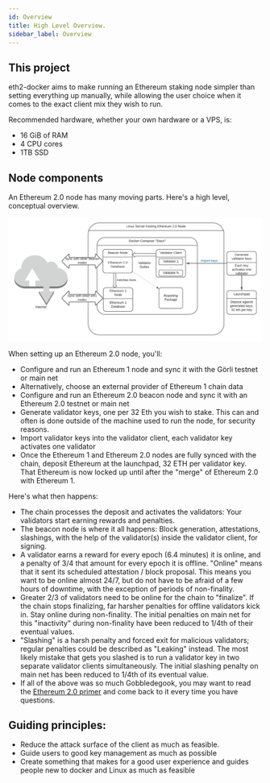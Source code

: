 ```yaml
---
id: Overview
title: High Level Overview.
sidebar_label: Overview
---
```


## This project

eth2-docker aims to make running an Ethereum staking node simpler than setting everything up manually,
while allowing the user choice when it comes to the exact client mix they wish to run.

Recommended hardware, whether your own hardware or a VPS, is:
- 16 GiB of RAM
- 4 CPU cores
- 1TB SSD
## Node components

An Ethereum 2.0 node has many moving parts. Here's a high level, conceptual overview.

![Ethereum 2.0 Node](../../static/img/Ethereum-2.0.png)

When setting up an Ethereum 2.0 node, you'll:

- Configure and run an Ethereum 1 node and sync it with the Görli testnet or main net
- Alternatively, choose an external provider of Ethereum 1 chain data
- Configure and run an Ethereum 2.0 beacon node and sync it with an Ethereum 2.0 testnet or main net
- Generate validator keys, one per 32 Eth you wish to stake. This can and often is done outside of the
  machine used to run the node, for security reasons.
- Import validator keys into the validator client, each validator key activates one validator
- Once the Ethereum 1 and Ethereum 2.0 nodes are fully synced with the chain, deposit Ethereum
  at the launchpad, 32 ETH per validator key. That Ethereum is now locked up until after the "merge" 
  of Ethereum 2.0 with Ethereum 1.

Here's what then happens:

- The chain processes the deposit and activates the validators: Your validators start earning rewards
  and penalties.
- The beacon node is where it all happens: Block generation, attestations, slashings, with the help
  of the validator(s) inside the validator client, for signing.
- A validator earns a reward for every epoch (6.4 minutes) it is online, and a penalty of 3/4 that
  amount for every epoch it is offline. "Online" means that it sent its scheduled attestation / block
  proposal. This means you want to be online almost 24/7, but do not have to be afraid of a few hours
  of downtime, with the exception of periods of non-finality.
- Greater 2/3 of validators need to be online for the chain to "finalize". If the chain stops finalizing,
  far harsher penalties for offline validators kick in. Stay online during non-finality. The initial
  penalties on main net for this "inactivity" during non-finality have been reduced to 1/4th of their eventual
  values.
- "Slashing" is a harsh penalty and forced exit for malicious validators; regular penalties could be
  described as "Leaking" instead. The most likely mistake that gets you slashed is to run a validator key
  in two separate validator clients simultaneously. The initial slashing penalty on main net has been reduced
  to 1/4th of its eventual value.
- If all of the above was so much Gobbledegook, you may want to read the [Ethereum 2.0 primer](https://ethos.dev/beacon-chain/) and come
  back to it every time you have questions. 

## Guiding principles:

- Reduce the attack surface of the client as much as feasible.
- Guide users to good key management as much as possible
- Create something that makes for a good user experience and guides people new to docker and Linux as much as feasible